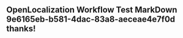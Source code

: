 <properties
ms.topic="hero-topic"
ms.test1="hero-topic"
ms.test2="test"/>


## OpenLocalization Workflow Test MarkDown 9e6165eb-b581-4dac-83a8-aeceae4e7f0d thanks!



<!--HONumber=Jul16_HO4-->


